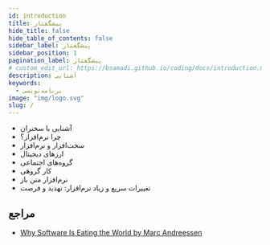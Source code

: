 ```yaml
---
id: introduction
title: پیشگفتار
hide_title: false
hide_table_of_contents: false
sidebar_label: پیشگفتار
sidebar_position: 1
pagination_label: پیشگفتار
# custom_edit_url: https://bsamadi.github.io/coding/docs/introduction.md
description: آشنایی
keywords:
  - برنامه‌نویسی
image: "img/logo.svg"
slug: /
---
```



* آشنایی با سخنران
* چرا نرم‌افزار؟
* سخت‌افزار و نرم‌افزار
* ارزهای دیجیتال
* گروه‌های اجتماعی
* کار گروهی
* نرم‌افزار متن باز
* تغییرات سریع و زیاد نرم‌افزار: تهدید و فرصت

## مراجع
- [Why Software Is Eating the World by  Marc Andreessen](https://a16z.com/2011/08/20/why-software-is-eating-the-world/)
